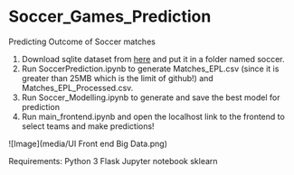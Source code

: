 # Soccer_Games_Prediction
Predicting Outcome of Soccer matches

1. Download sqlite dataset from [here](https://www.kaggle.com/hugomathien/soccer/downloads/database.sqlite/10) and put it in a folder named soccer.
2. Run SoccerPrediction.ipynb to generate Matches_EPL.csv (since it is greater than 25MB which is the limit of github!) and Matches_EPL_Processed.csv.
3. Run Soccer_Modelling.ipynb to generate and save the best model for prediction
4. Run main_frontend.ipynb and open the localhost link to the frontend to select teams and make predictions!

![Image](media/UI Front end Big Data.png)

Requirements:
Python 3
Flask
Jupyter notebook
sklearn

